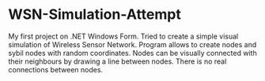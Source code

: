 # WSN-Simulation-Attempt
My first project on .NET Windows Form. Tried to create a simple visual simulation of Wireless Sensor Network. Program allows to create nodes and sybil nodes with random coordinates. Nodes can be visually connected with their neighbours by drawing a line between nodes. There is no real connections between nodes.
